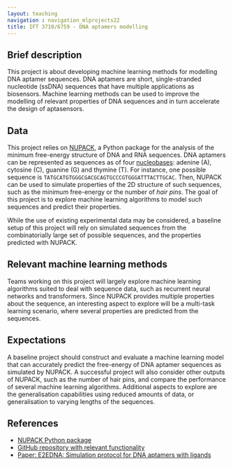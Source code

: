 ```yaml
---
layout: teaching
navigation : navigation_mlprojects22
title: IFT 3710/6759 - DNA aptamers modelling
---
```


## Brief description

This project is about developing machine learning methods for modelling DNA aptamer sequences. DNA aptamers are short, single-stranded nucleotide (ssDNA) sequences that have multiple applications as biosensors. Machine learning methods can be used to improve the modelling of relevant properties of DNA sequences and in turn accelerate the design of aptasensors.

## Data

This project relies on [NUPACK](http://www.nupack.org/), a Python package for the analysis of the minimum free-energy structure of DNA and RNA sequences. DNA aptamers can be represented as sequences as of four [nucleobases](https://en.wikipedia.org/wiki/Nucleobase): adenine (A), cytosine (C), guanine (G) and thymine (T). For instance, one possible sequence is `TATGCATGTGGGCGACGCAGTGCCCGTGGGATTTACTTGCAC`. Then, NUPACK can be used to simulate properties of the 2D structure of such sequences, such as the minimum free-energy or the number of _hair pins_. The goal of this project is to explore machine learning algorithms to model such sequences and predict their properties.

While the use of existing experimental data may be considered, a baseline setup of this project will rely on simulated sequences from the combinatorially large set of possible sequences, and the properties predicted with NUPACK.

## Relevant machine learning methods

Teams working on this project will largely explore machine learning algorithms suited to deal with sequence data, such as recurrent neural networks and transformers. Since NUPACK provides multiple properties about the sequence, an interesting aspect to explore will be a multi-task learning scenario, where several properties are predicted from the sequences.

## Expectations

A baseline project should construct and evaluate a machine learning model that can accurately predict the free-energy of DNA aptamer sequences as simulated by NUPACK. A successful project will also consider other outputs of NUPACK, such as the number of hair pins, and compare the performance of several machine learning algorithms. Additional aspects to explore are the generalisation capabilities using reduced amounts of data, or generalisation to varying lengths of the sequences.

## References

* [NUPACK Python package](http://www.nupack.org/)
* [GitHub repository with relevant functionality](https://github.com/alexhernandezgarcia/activelearningpipeline)
* [Paper: E2EDNA: Simulation protocol for DNA aptamers with ligands](https://chemrxiv.org/engage/chemrxiv/article-details/60cbcb1d461f5627524764ab)
